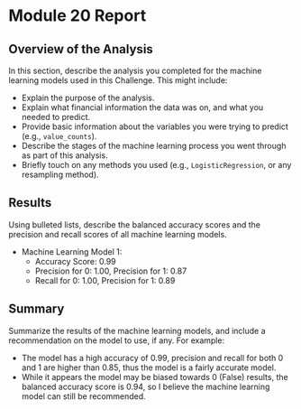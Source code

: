 # Module 20 Report

## Overview of the Analysis

In this section, describe the analysis you completed for the machine learning models used in this Challenge. This might include:

* Explain the purpose of the analysis.
* Explain what financial information the data was on, and what you needed to predict.
* Provide basic information about the variables you were trying to predict (e.g., `value_counts`).
* Describe the stages of the machine learning process you went through as part of this analysis.
* Briefly touch on any methods you used (e.g., `LogisticRegression`, or any resampling method).

## Results

Using bulleted lists, describe the balanced accuracy scores and the precision and recall scores of all machine learning models.

* Machine Learning Model 1:
  * Accuracy Score: 0.99
  * Precision for 0: 1.00, Precision for 1: 0.87
  * Recall for 0: 1.00, Precision for 1: 0.89

## Summary

Summarize the results of the machine learning models, and include a recommendation on the model to use, if any. For example:
* The model has a high accuracy of 0.99, precision and recall for both 0 and 1 are higher than 0.85, thus the model is a fairly accurate model.
* While it appears the model may be biased towards 0 (False) results, the balanced accuracy score is 0.94, so I believe the machine learning model can still be recommended.